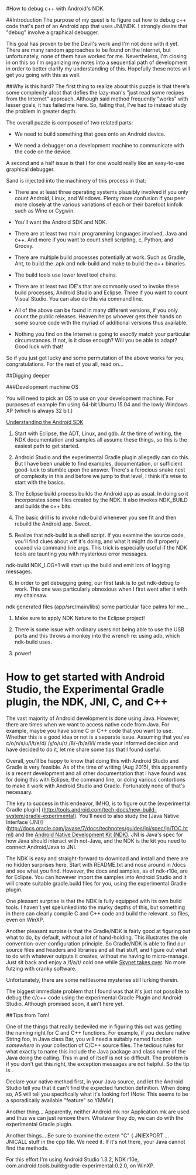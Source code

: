 #How to debug c++ with Android's NDK.

##Introduction
The purpose of my quest is to figure out how to debug c++ code that's part of
an Android app that uses JNI/NDK.  I strongly desire that "debug" involve a graphical
debugger.

This goal has proven to be the Devil's work and I'm not done with it yet.  There are many
random approaches to be found on the Internet, but unfortunately, none of them have worked for me. Nevertheless, I'm closing in on this so I'm
organizing my notes into a sequential path of development in order to better clarify my
understanding of this.  Hopefully these notes will get you going with this as well.

##Why is this hard?
The first thing to realize about this puzzle is that there's some complexity afoot that
defies the lazy-man's "just read some recipes from the Internet" approach.  Although
said method frequently "works" with lesser goals, it has failed me here. So, failing
that, I've had to instead study the problem in greater depth.

The overall puzzle is composed of two related parts:

* We need to build something that goes onto an Android device.

* We need a debugger on a development machine to communicate with the code on the device.

A second and a half issue is that I for one would really like an easy-to-use graphical debugger.

Sand is injected into the machinery of this process in that:

* There are at least three operating systems plausibly involved if you only count Android, Linux, and Windows.  Plenty more confusion if you peer more closely at the various variations of each or their barefoot kinfolk such as Wine or Cygwin.

* You'll want the Android SDK and NDK.

* There are at least two main programming languages involved, Java and c++.  And more if you want to count shell scripting, c, Python, and Groovy.

* There are multiple build processes potentially at work.  Such as Gradle, Ant, to build the .apk
and ndk-build and make to build the c++ binaries.

* The build tools use lower level tool chains.

* There are at least two IDE's that are commonly used to invoke these build processes, Android Studio and Eclipse. Three if you want to count Visual Studio.  You can also do this via command line.

* All of the above can be found in many different versions, if you only count the public 
releases.  Heaven helps whoever gets their hands on some source code with the myriad of additional
versions thus available.

* Nothing you find on the Internet is going to _exactly_ match your particular circumstances. If not, is it close enough? Will you be able to adapt? Good luck with that!

So if you just got lucky and some permutation of the above works for you, congratulations.  For the rest of you all, read on...

##Digging deeper

###Development machine OS

You will need to pick an OS to use on your development machine. For purposes of example I'm using 64-bit Ubuntu 15.04 and the lowly Windows XP (which is always 32 bit.)

[Understanding the Android SDK](AndroidSDK.md)




1. Start with Eclipse, the ADT, Linux, and gdb.  At the time of writing, the NDK documentation and samples
all assume these things, so this is the easiest path to get started.

2. Android Studio and the experimental Gradle plugin allegedly can do this. But I have been unable to find
examples, documentation, or sufficient good-luck to stumble upon the answer.  There's a ferocious snake nest
of complexity in this and before we jump to that level, I think it's wise to start with the basics.

3. The Eclipse build process builds the Android app as usual. In doing so it incorporates some files created
by the NDK.  It also invokes NDK_BUILD and builds the c++ bits.


4. The basic drill is to invoke ndk-build whenever you see fit and then rebuild the Android app.  Sweet.

5. Realize that ndk-build is a shell script.  If you examine the source code, you'll find clues about
wtf it's doing, and what it might do if properly coaxed via command line args.  This trick is especially
useful if the NDK tools are taunting you with mysterious error messages.

ndk-build NDK_LOG=1 will start up the build and emit lots of logging messages.

6. In order to get debugging going, our first task is to get ndk-debug to work.  This one was particularly
obnoxious when I first went after it with my chainsaw.

ndk generated files (app/src/main/libs)
some particular face palms for me...

1. Make sure to apply NDK Nature to the Eclipse project!

2. There is some issue with ordinary users not being able to use the USB ports and this throws
a monkey into the wrench re: using adb, which ndk-build uses.

3. power!


# How to get started with Android Studio, the Experimental Gradle plugin, the NDK, JNI, C, and C++

The vast majority of Android development is done using Java.  However, there are times when
we want to access native code from Java.  For example, maybe you have some C or C++ code
that you want to use.  Whether this is a good idea or not is a separate
issue.  Assuming that you've c/o/n/s/u/l/t/e/d/ /y/o/u/r/ /8/-/b/a/l/l/ made your informed decision and have
decided to do it, let me share some tips that I found useful.

Overall, you'll be happy to know that doing this with Android Studio and Gradle is very feasible.
As of the time of writing (Aug 2015), this apparently is a recent development and all other
documentation that I have found was for doing this with Eclipse, the command line, or doing various
contortions to make it work with Android Studio and Gradle.  Fortunately none of that's necessary.

The key to success in this endeavor, IMHO, is to figure out the [experimental Gradle plugin]
(http://tools.android.com/tech-docs/new-build-system/gradle-experimental).
You'll need to also study the [Java Native Interface (JNI)]
(http://docs.oracle.com/javase/7/docs/technotes/guides/jni/spec/jniTOC.html) and the
[Android Native Development Kit (NDK)](http://developer.android.com/ndk/guides/index.html).
JNI is Java's spec for how Java should interact
with not-Java, and the NDK is the kit you need to connect Android/Java to JNI. 

The NDK is easy and
straight-forward to download and install and there are no hidden surprises here.  Start with README.txt
and nose around in /docs and see what you find. However, the docs and samples, as of ndk-r10e, are for Eclipse.  You can however import the samples into Android Studio and it will create suitable gradle.build files for you, using the experimental Gradle plugin.

One pleasant surprise is that the NDK is fully equipped with its own build tools.  I haven't
yet spelunked into the murky depths of this, but something in there can clearly compile
C and C++ code and build the relevant .so files, even on WinXP.

Another pleasant surpise is that the Gradle/NDK is fairly good at figuring out what to do,
by default, without a lot of hand-holding.  This illustrates the ole convention-over-configuration
principle.  So Gradle/NDK is able to find our source files and headers and libraries
 and all that stuff, and figure out what to do with whatever outputs it creates,
 without me having to micro-manage. Just sit back and enjoy a /f/a/t/ cold one while [Skynet takes over](https://www.youtube.com/watch?v=_Wlsd9mljiU).  No more futzing with cranky software.

Unfortunately, there are some nettlesome mysteries still lurking therein.

The biggest immediate problem that I found was that it's just not possible to debug the c/c++ code using the experimental Gradle Plugin and Android Studio.  Although promised soon, it ain't here yet.

##Tips from Tom!

One of the things that really bedeviled me in figuring this out was getting the naming
 right for C and C++ functions.  For example, if you declare native String foo, in Java class
 Bar, you will need a suitably named function _somewhere_ in your collection of C/C++ source files.
 The tedious rules for what exactly to name this include the Java package and class name of
 the Java doing the calling.  This in and of itself is not so difficult.  The problem is if
 you don't get this right, the exception messages are not helpful.  So the tip is...

 Declare your native method first, in your Java source, and let the Android Studio tell you
 that it can't find the expected function definition.  When doing so, AS will tell you
 specifically what it's looking for!  (Note: This seems to be a sporadically available "feature"
 so YMMV.)

Another thing... Apparently, neither Android.mk nor Application.mk are used
and thus we can just remove them.  Whatever they do, we can do with the experimental
Gradle plugin.

Another things... Be sure to examine the extern "C" { JNIEXPORT ... JNICALL stuff in the
cpp file.  We need it.  If it's not there, your Java cannot find the methods.


For this effort I'm using Android Studio 1.3.2, NDK r10e,
com.android.tools.build:gradle-experimental:0.2.0, on WinXP.
